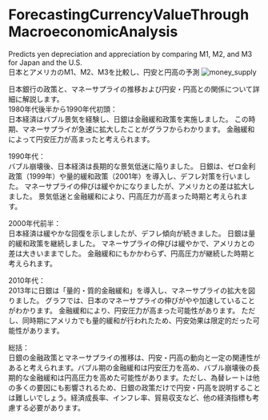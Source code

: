# ForecastingCurrencyValueThroughMacroeconomicAnalysis

Predicts yen depreciation and appreciation by comparing M1, M2, and M3 for Japan and the U.S.<br>
日本とアメリカのM1、M2、M3を比較し、円安と円高の予測
![money_supply](https://github.com/NagoyaKensuke/ForecastingCurrencyValueThroughMacroeconomicAnalysis/assets/46418599/ea5babc0-967f-4616-befb-546778823beb)

日本銀行の政策と、マネーサプライの推移および円安・円高との関係について詳細に解説します。<br>
1980年代後半から1990年代初頭：<br>
  日本経済はバブル景気を経験し、日銀は金融緩和政策を実施しました。
  この時期、マネーサプライが急速に拡大したことがグラフからわかります。
  金融緩和によって円安圧力が高まったと考えられます。

1990年代：<br>
  バブル崩壊後、日本経済は長期的な景気低迷に陥りました。
  日銀は、ゼロ金利政策（1999年）や量的緩和政策（2001年）を導入し、デフレ対策を行いました。
  マネーサプライの伸びは緩やかになりましたが、アメリカとの差は拡大しました。
  景気低迷と金融緩和により、円高圧力が高まった時期と考えられます。

2000年代前半：<br>
  日本経済は緩やかな回復を示しましたが、デフレ傾向が続きました。
  日銀は量的緩和政策を継続しました。
  マネーサプライの伸びは緩やかで、アメリカとの差は大きいままでした。
  金融緩和にもかかわらず、円高圧力が継続した時期と考えられます。

2010年代：<br>
  2013年に日銀は「量的・質的金融緩和」を導入し、マネーサプライの拡大を図りました。
  グラフでは、日本のマネーサプライの伸びがやや加速していることがわかります。
  金融緩和により、円安圧力が高まった可能性があります。
  ただし、同時期にアメリカでも量的緩和が行われたため、円安効果は限定的だった可能性があります。

総括：<br>
日銀の金融政策とマネーサプライの推移は、円安・円高の動向と一定の関連性があると考えられます。バブル期の金融緩和は円安圧力を高め、バブル崩壊後の長期的な金融緩和は円高圧力を高めた可能性があります。ただし、為替レートは他の多くの要因にも影響されるため、日銀の政策だけで円安・円高を説明することは難しいでしょう。経済成長率、インフレ率、貿易収支など、他の経済指標も考慮する必要があります。
